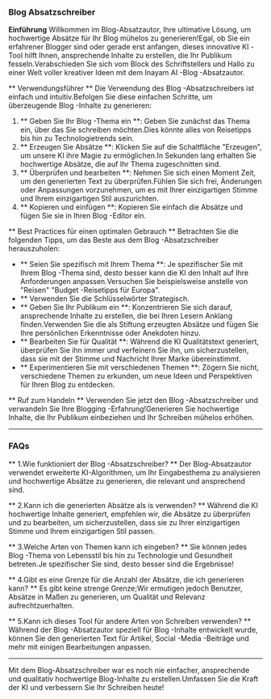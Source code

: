 ### Blog Absatzschreiber

**Einführung**
Willkommen im Blog-Absatzautor, Ihre ultimative Lösung, um hochwertige Absätze für Ihr Blog mühelos zu generieren!Egal, ob Sie ein erfahrener Blogger sind oder gerade erst anfangen, dieses innovative KI -Tool hilft Ihnen, ansprechende Inhalte zu erstellen, die Ihr Publikum fesseln.Verabschieden Sie sich vom Block des Schriftstellers und Hallo zu einer Welt voller kreativer Ideen mit dem Inayam AI -Blog -Absatzautor.

** Verwendungsführer **
Die Verwendung des Blog -Absatzschreibers ist einfach und intuitiv.Befolgen Sie diese einfachen Schritte, um überzeugende Blog -Inhalte zu generieren:

1. ** Geben Sie Ihr Blog -Thema ein **: Geben Sie zunächst das Thema ein, über das Sie schreiben möchten.Dies könnte alles von Reisetipps bis hin zu Technologietrends sein.
2. ** Erzeugen Sie Absätze **: Klicken Sie auf die Schaltfläche "Erzeugen", um unsere KI ihre Magie zu ermöglichen.In Sekunden lang erhalten Sie hochwertige Absätze, die auf Ihr Thema zugeschnitten sind.
3. ** Überprüfen und bearbeiten **: Nehmen Sie sich einen Moment Zeit, um den generierten Text zu überprüfen.Fühlen Sie sich frei, Änderungen oder Anpassungen vorzunehmen, um es mit Ihrer einzigartigen Stimme und Ihrem einzigartigen Stil auszurichten.
4. ** Kopieren und einfügen **: Kopieren Sie einfach die Absätze und fügen Sie sie in Ihren Blog -Editor ein.

** Best Practices für einen optimalen Gebrauch **
Betrachten Sie die folgenden Tipps, um das Beste aus dem Blog -Absatzschreiber herauszuholen:

- ** Seien Sie spezifisch mit Ihrem Thema **: Je spezifischer Sie mit Ihrem Blog -Thema sind, desto besser kann die KI den Inhalt auf Ihre Anforderungen anpassen.Versuchen Sie beispielsweise anstelle von "Reisen" "Budget -Reisetipps für Europa".
- ** Verwenden Sie die Schlüsselwörter Strategisch.
- ** Geben Sie Ihr Publikum ein **: Konzentrieren Sie sich darauf, ansprechende Inhalte zu erstellen, die bei Ihren Lesern Anklang finden.Verwenden Sie die als Stiftung erzeugten Absätze und fügen Sie Ihre persönlichen Erkenntnisse oder Anekdoten hinzu.
- ** Bearbeiten Sie für Qualität **: Während die KI Qualitätstext generiert, überprüfen Sie ihn immer und verfeinern Sie ihn, um sicherzustellen, dass sie mit der Stimme und Nachricht Ihrer Marke übereinstimmt.
- ** Experimentieren Sie mit verschiedenen Themen **: Zögern Sie nicht, verschiedene Themen zu erkunden, um neue Ideen und Perspektiven für Ihren Blog zu entdecken.

** Ruf zum Handeln **
Verwenden Sie jetzt den Blog -Absatzschreiber und verwandeln Sie Ihre Blogging -Erfahrung!Generieren Sie hochwertige Inhalte, die Ihr Publikum einbeziehen und Ihr Schreiben mühelos erhöhen.

---

### FAQs

** 1.Wie funktioniert der Blog -Absatzschreiber? **
Der Blog-Absatzautor verwendet erweiterte KI-Algorithmen, um Ihr Eingabesthema zu analysieren und hochwertige Absätze zu generieren, die relevant und ansprechend sind.

** 2.Kann ich die generierten Absätze als is verwenden? **
Während die KI hochwertige Inhalte generiert, empfehlen wir, die Absätze zu überprüfen und zu bearbeiten, um sicherzustellen, dass sie zu Ihrer einzigartigen Stimme und Ihrem einzigartigen Stil passen.

** 3.Welche Arten von Themen kann ich eingeben? **
Sie können jedes Blog -Thema von Lebensstil bis hin zu Technologie und Gesundheit betreten.Je spezifischer Sie sind, desto besser sind die Ergebnisse!

** 4.Gibt es eine Grenze für die Anzahl der Absätze, die ich generieren kann? **
Es gibt keine strenge Grenze;Wir ermutigen jedoch Benutzer, Absätze in Maßen zu generieren, um Qualität und Relevanz aufrechtzuerhalten.

** 5.Kann ich dieses Tool für andere Arten von Schreiben verwenden? **
Während der Blog -Absatzautor speziell für Blog -Inhalte entwickelt wurde, können Sie den generierten Text für Artikel, Social -Media -Beiträge und mehr mit einigen Bearbeitungen anpassen.

---

Mit dem Blog-Absatzschreiber war es noch nie einfacher, ansprechende und qualitativ hochwertige Blog-Inhalte zu erstellen.Umfassen Sie die Kraft der KI und verbessern Sie Ihr Schreiben heute!